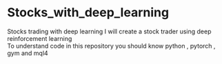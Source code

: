 # Stocks_with_deep_learning
Stocks trading with deep learning
I will create a stock trader using deep reinforcement learning <br />
To understand code in this repository you should know python , pytorch , gym and mql4 <br />


